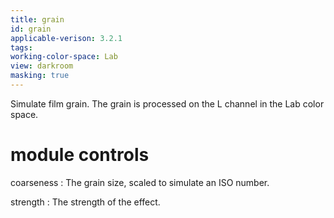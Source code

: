 ```yaml
---
title: grain
id: grain
applicable-verison: 3.2.1
tags: 
working-color-space: Lab 
view: darkroom
masking: true
---
```


Simulate film grain. The grain is processed on the L channel in the Lab color space.

# module controls

coarseness
: The grain size, scaled to simulate an ISO number.

strength
: The strength of the effect.
